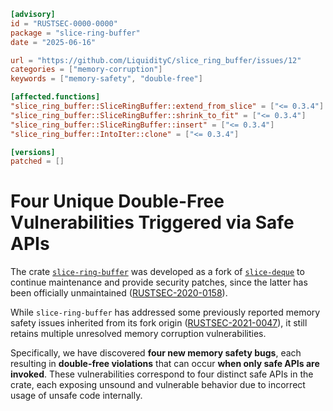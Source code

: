 ```toml
[advisory]
id = "RUSTSEC-0000-0000"
package = "slice-ring-buffer"
date = "2025-06-16"

url = "https://github.com/LiquidityC/slice_ring_buffer/issues/12"
categories = ["memory-corruption"]
keywords = ["memory-safety", "double-free"]

[affected.functions]
"slice_ring_buffer::SliceRingBuffer::extend_from_slice" = ["<= 0.3.4"]
"slice_ring_buffer::SliceRingBuffer::shrink_to_fit" = ["<= 0.3.4"]
"slice_ring_buffer::SliceRingBuffer::insert" = ["<= 0.3.4"]
"slice_ring_buffer::IntoIter::clone" = ["<= 0.3.4"]

[versions]
patched = []
```

# Four Unique Double-Free Vulnerabilities Triggered via Safe APIs

The crate [`slice-ring-buffer`](https://crates.io/crates/slice-ring-buffer) was developed as a fork of [`slice-deque`](https://crates.io/crates/slice-deque) to continue maintenance and provide security patches, since the latter has been officially unmaintained ([RUSTSEC-2020-0158](https://rustsec.org/advisories/RUSTSEC-2020-0158.html)).

While `slice-ring-buffer` has addressed some previously reported memory safety issues inherited from its fork origin ([RUSTSEC-2021-0047](https://rustsec.org/advisories/RUSTSEC-2021-0047.html)), it still retains multiple unresolved memory corruption vulnerabilities.

Specifically, we have discovered **four new memory safety bugs**, each resulting in **double-free violations** that can occur **when only safe APIs are invoked**. These vulnerabilities correspond to four distinct safe APIs in the crate, each exposing unsound and vulnerable behavior due to incorrect usage of unsafe code internally.